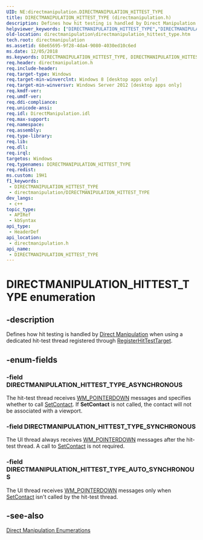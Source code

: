 ```yaml
---
UID: NE:directmanipulation.DIRECTMANIPULATION_HITTEST_TYPE
title: DIRECTMANIPULATION_HITTEST_TYPE (directmanipulation.h)
description: Defines how hit testing is handled by Direct Manipulation when using a dedicated hit-test thread registered through RegisterHitTestTarget.
helpviewer_keywords: ["DIRECTMANIPULATION_HITTEST_TYPE","DIRECTMANIPULATION_HITTEST_TYPE enumeration [Direct Manipulation]","DIRECTMANIPULATION_HITTEST_TYPE_ASYNCHRONOUS","DIRECTMANIPULATION_HITTEST_TYPE_AUTO_SYNCHRONOUS","DIRECTMANIPULATION_HITTEST_TYPE_SYNCHRONOUS","directmanipulation.directmanipulation_hittest_type","directmanipulation/DIRECTMANIPULATION_HITTEST_TYPE","directmanipulation/DIRECTMANIPULATION_HITTEST_TYPE_ASYNCHRONOUS","directmanipulation/DIRECTMANIPULATION_HITTEST_TYPE_AUTO_SYNCHRONOUS","directmanipulation/DIRECTMANIPULATION_HITTEST_TYPE_SYNCHRONOUS"]
old-location: directmanipulation\directmanipulation_hittest_type.htm
tech.root: directmanipulation
ms.assetid: 68e65695-9f28-4da4-9080-4030ed10c6ed
ms.date: 12/05/2018
ms.keywords: DIRECTMANIPULATION_HITTEST_TYPE, DIRECTMANIPULATION_HITTEST_TYPE enumeration [Direct Manipulation], DIRECTMANIPULATION_HITTEST_TYPE_ASYNCHRONOUS, DIRECTMANIPULATION_HITTEST_TYPE_AUTO_SYNCHRONOUS, DIRECTMANIPULATION_HITTEST_TYPE_SYNCHRONOUS, directmanipulation.directmanipulation_hittest_type, directmanipulation/DIRECTMANIPULATION_HITTEST_TYPE, directmanipulation/DIRECTMANIPULATION_HITTEST_TYPE_ASYNCHRONOUS, directmanipulation/DIRECTMANIPULATION_HITTEST_TYPE_AUTO_SYNCHRONOUS, directmanipulation/DIRECTMANIPULATION_HITTEST_TYPE_SYNCHRONOUS
req.header: directmanipulation.h
req.include-header: 
req.target-type: Windows
req.target-min-winverclnt: Windows 8 [desktop apps only]
req.target-min-winversvr: Windows Server 2012 [desktop apps only]
req.kmdf-ver: 
req.umdf-ver: 
req.ddi-compliance: 
req.unicode-ansi: 
req.idl: DirectManipulation.idl
req.max-support: 
req.namespace: 
req.assembly: 
req.type-library: 
req.lib: 
req.dll: 
req.irql: 
targetos: Windows
req.typenames: DIRECTMANIPULATION_HITTEST_TYPE
req.redist: 
ms.custom: 19H1
f1_keywords:
 - DIRECTMANIPULATION_HITTEST_TYPE
 - directmanipulation/DIRECTMANIPULATION_HITTEST_TYPE
dev_langs:
 - c++
topic_type:
 - APIRef
 - kbSyntax
api_type:
 - HeaderDef
api_location:
 - directmanipulation.h
api_name:
 - DIRECTMANIPULATION_HITTEST_TYPE
---
```


# DIRECTMANIPULATION_HITTEST_TYPE enumeration


## -description

Defines how hit testing is handled by <a href="/previous-versions/windows/desktop/directmanipulation/direct-manipulation-portal">Direct Manipulation</a> when using a dedicated hit-test thread registered through <a href="/previous-versions/windows/desktop/api/directmanipulation/nf-directmanipulation-idirectmanipulationmanager-registerhittesttarget">RegisterHitTestTarget</a>.

## -enum-fields

### -field DIRECTMANIPULATION_HITTEST_TYPE_ASYNCHRONOUS

The hit-test thread receives <a href="/previous-versions/windows/desktop/inputmsg/wm-pointerdown">WM_POINTERDOWN</a> messages and specifies whether to call <a href="/previous-versions/windows/desktop/api/directmanipulation/nf-directmanipulation-idirectmanipulationviewport-setcontact">SetContact</a>. If <b>SetContact</b> is not called, the contact will not be associated with a viewport.

### -field DIRECTMANIPULATION_HITTEST_TYPE_SYNCHRONOUS

The UI thread always receives <a href="/previous-versions/windows/desktop/inputmsg/wm-pointerdown">WM_POINTERDOWN</a> messages after the hit-test thread. A call to <a href="/previous-versions/windows/desktop/api/directmanipulation/nf-directmanipulation-idirectmanipulationviewport-setcontact">SetContact</a> is not required.

### -field DIRECTMANIPULATION_HITTEST_TYPE_AUTO_SYNCHRONOUS

The UI thread receives <a href="/previous-versions/windows/desktop/inputmsg/wm-pointerdown">WM_POINTERDOWN</a> messages only when <a href="/previous-versions/windows/desktop/api/directmanipulation/nf-directmanipulation-idirectmanipulationviewport-setcontact">SetContact</a> isn't called by the hit-test thread.

## -see-also

<a href="/previous-versions/windows/desktop/directmanipulation/direct-manipulation-enumerations">Direct Manipulation Enumerations</a>